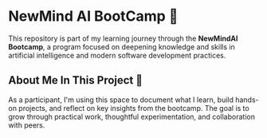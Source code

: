 # NewMind AI BootCamp 🌱

This repository is part of my learning journey through the **NewMindAI Bootcamp**, a program focused on deepening knowledge and skills in artificial intelligence and modern software development practices.

##  About Me In This Project 🧠

As a participant, I'm using this space to document what I learn, build hands-on projects, and reflect on key insights from the bootcamp. The goal is to grow through practical work, thoughtful experimentation, and collaboration with peers.
